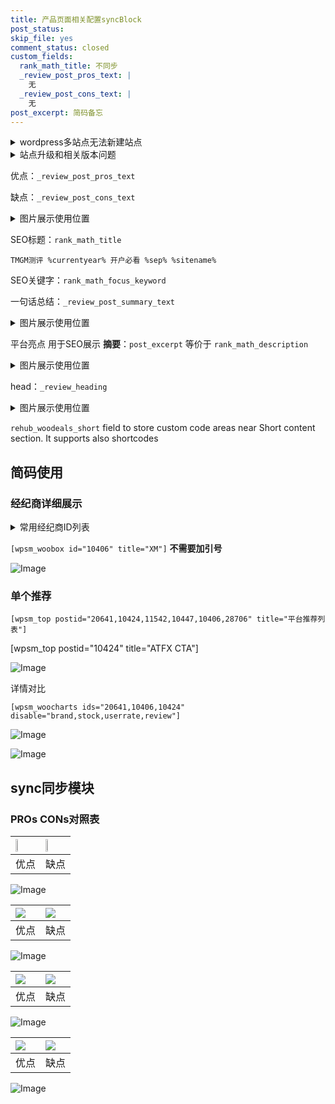```yaml
---
title: 产品页面相关配置syncBlock
post_status: 
skip_file: yes
comment_status: closed
custom_fields:
  rank_math_title: 不同步
  _review_post_pros_text: |
    无
  _review_post_cons_text: |
    无
post_excerpt: 简码备忘
---
```

<details><summary>wordpress多站点无法新建站点</summary>

<li>和报错需要清理cookies一样的原因</li>
<li>wp-config.php里面<code>define( 'SUBDOMAIN_INSTALL', false );//子域名安装</code></li>
<li>新建子站点是用<code>define( 'SUBDOMAIN_INSTALL', true);//子域名安装</code> 完成以后，改成<code>false</code></li>
</details>

<details><summary>站点升级和相关版本问题</summary>

<p>wordpress：5.9.9
woocommerce：7.5.1
出现问题的地方：主题选项里面>><strong>Product layout >>compact style</strong></p>
<p>如何出现没有用过的字段 导致无法保存。先导出配置 然后进行修改，后面再次恢复即可。</p>
<p>出现部分字段无法显示时，需要返回默认布局后，对产品进行保存就好了。</p>
<p></p>
</details>

优点：`_review_post_pros_text`

缺点：`_review_post_cons_text`

<details><summary>图片展示使用位置</summary>

<img src="https://prod-files-secure.s3.us-west-2.amazonaws.com/39ed1227-6d7d-4570-be36-9ccd4a2c4241/f51d3d83-55d4-4bdf-9604-f37ec77ab556/Untitled.png?X-Amz-Algorithm=AWS4-HMAC-SHA256&X-Amz-Content-Sha256=UNSIGNED-PAYLOAD&X-Amz-Credential=ASIAZI2LB4663PVJUQ3J%2F20250812%2Fus-west-2%2Fs3%2Faws4_request&X-Amz-Date=20250812T225520Z&X-Amz-Expires=3600&X-Amz-Security-Token=IQoJb3JpZ2luX2VjENb%2F%2F%2F%2F%2F%2F%2F%2F%2F%2FwEaCXVzLXdlc3QtMiJIMEYCIQCP0ADbiKU0SoGFAziIeDsoeavi4%2BsmTs4z2EqHpgMp9wIhALm7WRGMJ7Skl3Jep1wabnO6svz1cJUbhMVwy8fKKpiUKv8DCB8QABoMNjM3NDIzMTgzODA1IgwGeIFc5UiprhFdFhEq3AN8Y%2FNZAAw1MhAgZX3zgCoqJO8zfrN%2FzREqud0dg11T7RWSzBN612veE7HLVyJEjh%2FnRhdZckriRwTShu69C%2FjXaA0224mNbhBOZXYOKCebTYJLWzbhAnS6vJ%2Fx0MQw0J960cWiS3hRHai%2F3V7dR1IN55fFMgwdAaX6MD1WCFn8RzIrFjwOj3C6MtxMI8rGx5Iy6%2BlX7Qhuja9IRPtE1%2BPwxRUHmyCvJf4u3bMde83Kryfqt1omdACTq8bOcUjTYmUgI6PKG1q593rZjHBhUQeYpSQR95qKr0fjY1nmwfedJ%2FHbUtLMTuZzSbyxWCi09prOUeHeTd1HNsDc6vDid7PTYgdqG%2BAAPU8LN%2FEzxWZhsitJSDwpcIgKFSPVWmXHeIUdoRUZZ9kv%2FHRR%2BRHfddrSlndqbrLgvHuvgVDEdVeGvFbcNVbdudh6eN0pmS2FuIV1oSRjY2n4%2Fa0su6eqXEGmGrrZPSVk2QlYkZUf%2BFVXNTnxmwburVnycCq4VVIwqc1z8X%2FSjYPFDBaXucjtZoC332sMq6tt9oqfE9vHIrqYm3r6rZmuhYoRAAtPmw7%2FV4ZEeXootLKP9dmS%2Bifz50a8YWnvh6XkgTA4FqXUs31ojLS4qE77ZnumSm9OBDDL7%2B7EBjqkAX11k%2BOLKpNF2N8rvG3rgLCu%2F8l8p8AJNUGF%2BK4rYeBTfRfvFR4DgfOpWSBkwa6kVulKmtGTWnRR57FvdHsHqYqvyHNJlU4BZ%2BkahZ3bmTqk0LXUBo6Q0jbhAqKnIBZCN7BBRCXR2aSvzO593LrE18GUsdKHLh4rnTskqLKbRe5Zm1TWiYFLNlYRykuUaeo1WN0iTMxpSuYnc6zyBc7UelK2LF01&X-Amz-Signature=0d1b80580a31c2a733c7869d91856ce6718248fa424e05989fb24c38d51437ff&X-Amz-SignedHeaders=host&x-amz-checksum-mode=ENABLED&x-id=GetObject" alt="Image">
</details>

SEO标题：`rank_math_title`

`TMGM测评 %currentyear% 开户必看 %sep% %sitename%`

SEO关键字：`rank_math_focus_keyword`

一句话总结：`_review_post_summary_text`

<details><summary>图片展示使用位置</summary>

<img src="https://prod-files-secure.s3.us-west-2.amazonaws.com/39ed1227-6d7d-4570-be36-9ccd4a2c4241/4b96a922-296c-4f4e-8630-d1c870cbce01/Untitled.png?X-Amz-Algorithm=AWS4-HMAC-SHA256&X-Amz-Content-Sha256=UNSIGNED-PAYLOAD&X-Amz-Credential=ASIAZI2LB4665UAKCA6W%2F20250812%2Fus-west-2%2Fs3%2Faws4_request&X-Amz-Date=20250812T225522Z&X-Amz-Expires=3600&X-Amz-Security-Token=IQoJb3JpZ2luX2VjENb%2F%2F%2F%2F%2F%2F%2F%2F%2F%2FwEaCXVzLXdlc3QtMiJHMEUCIQClibhxlywjFXR9KAQWAYgzbxkFGSnv3JDem6gP%2FiVQmwIgfzalOT1GB98rC5SXFEEb%2FbvJwHWo%2FPbYuKp91Y3VuO4q%2FwMIHxAAGgw2Mzc0MjMxODM4MDUiDBICrQmJGPSaWZFuKircA5P9UbOGUh2RRVS4yqYxAumgpiSj%2F57yH8mBU%2FUkfiNvK4qYAGU%2BT374DgPw%2FeLmFhaAK3pLCKe4QIZuG19iIpOxqpfRNE7VNzH4xYdnwNTgpoXaMvH3ULKfgUcFHY5zJiVzg9y%2B6gZ9ecnzQyv7ySI3JzG9LEBKzjyYev%2BtO9QE5snmXzD3rnPEeC00m6ym1ANEEBzVAjQsD3%2BUd2AiYnLiD5lvrJvyfCgyK8aFYwHYANabBTduVdTf1BctUFVepcFpAdzB7PccgIHzE66crX9RIbFGxL%2B9LQWRKRE3ddwzaIpXSz4dulRVmg772NaPU5g7I6%2BC%2FXAPfAhWcs%2F5csq5NHGH5Cqowl3hQPC%2FZc2SbBrILjBRY%2BumCol9i7hf1ITY4TqQhTkD%2Br%2F%2BVziFPUvfZHwzXP7wv5UQIoMGRpLIC%2FNjYI3jyd3HjhYucKLdIxZDNY4AYArnGciJZYaSfyG1WAXs8%2FA2lx3xpyyxN2ekL4anXVBXJpNJNzfUVql02fDT%2BVZWkIkbKcFkliIpbwsoVVSGM%2FLd7dspupTFww%2BawPKZYjlCAzWtLXVMwWuYksWkj4iSQ6l2ZW5kA7i5ziVK5T2FofWnsjYCiTHJ3VF2KPU55IUjmPuuWzKVMJDw7sQGOqUBG1dIWIyqiEROqEPnEL7okhQo9CzwS%2BqXsux0AxCd8ZHz3jZBv3owGpJM81g90goHQf9Sdk%2BWSPMarVFEO7XSMb%2BOHtx8n1s%2F8%2FGoxzeMFrQ47tIhk5q7XOyR9lrbHTgr7sMdjAcl%2FyQZjUAROlY8dnGRXa8j%2BRScbR4Bf7rP6iGbA1Rdmo5wiYnObPf6brDk%2B27TmHlI58eXTcethX9YwScHCs6J&X-Amz-Signature=bb0e97937f408f8b5fe9d448e917c54aa3fafc4f1bf91a7e25bd5647ede83b0d&X-Amz-SignedHeaders=host&x-amz-checksum-mode=ENABLED&x-id=GetObject" alt="Image">
</details>

平台亮点 用于SEO展示 **摘要**：`post_excerpt`  等价于 `rank_math_description`

<details><summary>图片展示使用位置</summary>

<img src="https://prod-files-secure.s3.us-west-2.amazonaws.com/39ed1227-6d7d-4570-be36-9ccd4a2c4241/1ee11f63-b60a-4dfe-a7a7-d58ff23b5d88/Untitled.png?X-Amz-Algorithm=AWS4-HMAC-SHA256&X-Amz-Content-Sha256=UNSIGNED-PAYLOAD&X-Amz-Credential=ASIAZI2LB466ZFNGGCYH%2F20250812%2Fus-west-2%2Fs3%2Faws4_request&X-Amz-Date=20250812T225523Z&X-Amz-Expires=3600&X-Amz-Security-Token=IQoJb3JpZ2luX2VjENb%2F%2F%2F%2F%2F%2F%2F%2F%2F%2FwEaCXVzLXdlc3QtMiJHMEUCIFejtPjY%2FQsgAGGp4f8FkI8W%2BFaSi3idLNFvdaqvbbC%2BAiEAoUXhoNsHMjnHIzToXhlhhvXjCRRtijgzI0WRja33CCEq%2FwMIHxAAGgw2Mzc0MjMxODM4MDUiDJRfD8fi3gUzQh%2BbdyrcA2Ay2JoEd9U6KdLCDoNNASPVySnvyLyyd%2BSD0EQEWKpSbsCJeruV01PwwNH051MNgtWTBasV52V8GGHKlJKB5RUTkBEMXvw91GddwquDP%2BrZLh8FyLx73XtS60JxzfrznBcElmm1%2BKkwyATpsdsNyIM60gTJEyKJvBlkkeCLFpTiPS6hyGKVLmj5S5mQyLxG9Sk%2BR8b7W964Wu2R0g7%2FVTHFtMcikXlnmDgeUqfbepXjQ7ZfzrUQFofAhb8WiAPOrBPOrp0tW%2FG2siyPRCWTTZQLoo%2FSol5M0%2FPnY0DW08FXj%2F53%2F352dqh1OtOUZDl8KGhFgJSp6UgLRxt6I4lU%2B88g3Ha%2Fj0cPMZdsBcP9KX6Uj35bdgDwcv2hqfXqMzdQjZHi0NuFlkcq8UVCGT657%2FrGBPcPrcD3QKU9x9z0BeqP92gseGyhTLmk1v2nGXYzhNyVn7NSvskmpQDj3OxfeiIL7kyOCyjiLK1BL5HiZSVvGjNE2atldD1%2FCEGdPE478MiLIwlyg08rNULmELM5P1A7PV%2FKEByXjGNVMNwGyaTbtu26c9euz9oTih%2FUCqLs1x1%2FAPNpy9TlT3IMHOyqnq8axyDq2awW0FrbQlTjT01%2FyyupGDyCBkvKPzinMMnv7sQGOqUBUTeFT7uZiLGKop8Yb3v4d7JaOtqYpMIneCrXBYa%2FZSml%2BN7IdBOYTdpZnba2SGhhGrN4QVBOJITm%2BG%2FeioMQorOHmQ8mXShvTaNrn7Hi5lwJQtbwzfTdAV6usiReCWmnlbLtVU9KpuTP066gm98UgDgqM871F9KaJKYXApX1Oifp54CN7Apj7KfCdP%2FV85bh6S3xrDK3RC7Du3UVI101SMF1L6s5&X-Amz-Signature=7745f1c229c156e7b92b59f4e817d8cd9979957aa00f78a2316e7cb367793965&X-Amz-SignedHeaders=host&x-amz-checksum-mode=ENABLED&x-id=GetObject" alt="Image">
<img src="https://prod-files-secure.s3.us-west-2.amazonaws.com/39ed1227-6d7d-4570-be36-9ccd4a2c4241/ad4118b5-78d8-4fbe-801e-3b29b5d99c01/Untitled.png?X-Amz-Algorithm=AWS4-HMAC-SHA256&X-Amz-Content-Sha256=UNSIGNED-PAYLOAD&X-Amz-Credential=ASIAZI2LB466ZFNGGCYH%2F20250812%2Fus-west-2%2Fs3%2Faws4_request&X-Amz-Date=20250812T225523Z&X-Amz-Expires=3600&X-Amz-Security-Token=IQoJb3JpZ2luX2VjENb%2F%2F%2F%2F%2F%2F%2F%2F%2F%2FwEaCXVzLXdlc3QtMiJHMEUCIFejtPjY%2FQsgAGGp4f8FkI8W%2BFaSi3idLNFvdaqvbbC%2BAiEAoUXhoNsHMjnHIzToXhlhhvXjCRRtijgzI0WRja33CCEq%2FwMIHxAAGgw2Mzc0MjMxODM4MDUiDJRfD8fi3gUzQh%2BbdyrcA2Ay2JoEd9U6KdLCDoNNASPVySnvyLyyd%2BSD0EQEWKpSbsCJeruV01PwwNH051MNgtWTBasV52V8GGHKlJKB5RUTkBEMXvw91GddwquDP%2BrZLh8FyLx73XtS60JxzfrznBcElmm1%2BKkwyATpsdsNyIM60gTJEyKJvBlkkeCLFpTiPS6hyGKVLmj5S5mQyLxG9Sk%2BR8b7W964Wu2R0g7%2FVTHFtMcikXlnmDgeUqfbepXjQ7ZfzrUQFofAhb8WiAPOrBPOrp0tW%2FG2siyPRCWTTZQLoo%2FSol5M0%2FPnY0DW08FXj%2F53%2F352dqh1OtOUZDl8KGhFgJSp6UgLRxt6I4lU%2B88g3Ha%2Fj0cPMZdsBcP9KX6Uj35bdgDwcv2hqfXqMzdQjZHi0NuFlkcq8UVCGT657%2FrGBPcPrcD3QKU9x9z0BeqP92gseGyhTLmk1v2nGXYzhNyVn7NSvskmpQDj3OxfeiIL7kyOCyjiLK1BL5HiZSVvGjNE2atldD1%2FCEGdPE478MiLIwlyg08rNULmELM5P1A7PV%2FKEByXjGNVMNwGyaTbtu26c9euz9oTih%2FUCqLs1x1%2FAPNpy9TlT3IMHOyqnq8axyDq2awW0FrbQlTjT01%2FyyupGDyCBkvKPzinMMnv7sQGOqUBUTeFT7uZiLGKop8Yb3v4d7JaOtqYpMIneCrXBYa%2FZSml%2BN7IdBOYTdpZnba2SGhhGrN4QVBOJITm%2BG%2FeioMQorOHmQ8mXShvTaNrn7Hi5lwJQtbwzfTdAV6usiReCWmnlbLtVU9KpuTP066gm98UgDgqM871F9KaJKYXApX1Oifp54CN7Apj7KfCdP%2FV85bh6S3xrDK3RC7Du3UVI101SMF1L6s5&X-Amz-Signature=efdf30187c3fe310e6e7256c9ea8119f93cb5e53199035840d2bca62bf2257d2&X-Amz-SignedHeaders=host&x-amz-checksum-mode=ENABLED&x-id=GetObject" alt="Image">
<img src="https://prod-files-secure.s3.us-west-2.amazonaws.com/39ed1227-6d7d-4570-be36-9ccd4a2c4241/a38cf7c9-a79c-4b64-9e94-13589fe0758b/Untitled.png?X-Amz-Algorithm=AWS4-HMAC-SHA256&X-Amz-Content-Sha256=UNSIGNED-PAYLOAD&X-Amz-Credential=ASIAZI2LB466ZFNGGCYH%2F20250812%2Fus-west-2%2Fs3%2Faws4_request&X-Amz-Date=20250812T225523Z&X-Amz-Expires=3600&X-Amz-Security-Token=IQoJb3JpZ2luX2VjENb%2F%2F%2F%2F%2F%2F%2F%2F%2F%2FwEaCXVzLXdlc3QtMiJHMEUCIFejtPjY%2FQsgAGGp4f8FkI8W%2BFaSi3idLNFvdaqvbbC%2BAiEAoUXhoNsHMjnHIzToXhlhhvXjCRRtijgzI0WRja33CCEq%2FwMIHxAAGgw2Mzc0MjMxODM4MDUiDJRfD8fi3gUzQh%2BbdyrcA2Ay2JoEd9U6KdLCDoNNASPVySnvyLyyd%2BSD0EQEWKpSbsCJeruV01PwwNH051MNgtWTBasV52V8GGHKlJKB5RUTkBEMXvw91GddwquDP%2BrZLh8FyLx73XtS60JxzfrznBcElmm1%2BKkwyATpsdsNyIM60gTJEyKJvBlkkeCLFpTiPS6hyGKVLmj5S5mQyLxG9Sk%2BR8b7W964Wu2R0g7%2FVTHFtMcikXlnmDgeUqfbepXjQ7ZfzrUQFofAhb8WiAPOrBPOrp0tW%2FG2siyPRCWTTZQLoo%2FSol5M0%2FPnY0DW08FXj%2F53%2F352dqh1OtOUZDl8KGhFgJSp6UgLRxt6I4lU%2B88g3Ha%2Fj0cPMZdsBcP9KX6Uj35bdgDwcv2hqfXqMzdQjZHi0NuFlkcq8UVCGT657%2FrGBPcPrcD3QKU9x9z0BeqP92gseGyhTLmk1v2nGXYzhNyVn7NSvskmpQDj3OxfeiIL7kyOCyjiLK1BL5HiZSVvGjNE2atldD1%2FCEGdPE478MiLIwlyg08rNULmELM5P1A7PV%2FKEByXjGNVMNwGyaTbtu26c9euz9oTih%2FUCqLs1x1%2FAPNpy9TlT3IMHOyqnq8axyDq2awW0FrbQlTjT01%2FyyupGDyCBkvKPzinMMnv7sQGOqUBUTeFT7uZiLGKop8Yb3v4d7JaOtqYpMIneCrXBYa%2FZSml%2BN7IdBOYTdpZnba2SGhhGrN4QVBOJITm%2BG%2FeioMQorOHmQ8mXShvTaNrn7Hi5lwJQtbwzfTdAV6usiReCWmnlbLtVU9KpuTP066gm98UgDgqM871F9KaJKYXApX1Oifp54CN7Apj7KfCdP%2FV85bh6S3xrDK3RC7Du3UVI101SMF1L6s5&X-Amz-Signature=bc52f60ba68cb3305be7c99b53b645b6345459970eeffc57795b5403451b6d89&X-Amz-SignedHeaders=host&x-amz-checksum-mode=ENABLED&x-id=GetObject" alt="Image">
<img src="https://prod-files-secure.s3.us-west-2.amazonaws.com/39ed1227-6d7d-4570-be36-9ccd4a2c4241/7da6fc1e-d2ac-42ae-8c75-cb5749aa18f6/Untitled.png?X-Amz-Algorithm=AWS4-HMAC-SHA256&X-Amz-Content-Sha256=UNSIGNED-PAYLOAD&X-Amz-Credential=ASIAZI2LB466ZFNGGCYH%2F20250812%2Fus-west-2%2Fs3%2Faws4_request&X-Amz-Date=20250812T225523Z&X-Amz-Expires=3600&X-Amz-Security-Token=IQoJb3JpZ2luX2VjENb%2F%2F%2F%2F%2F%2F%2F%2F%2F%2FwEaCXVzLXdlc3QtMiJHMEUCIFejtPjY%2FQsgAGGp4f8FkI8W%2BFaSi3idLNFvdaqvbbC%2BAiEAoUXhoNsHMjnHIzToXhlhhvXjCRRtijgzI0WRja33CCEq%2FwMIHxAAGgw2Mzc0MjMxODM4MDUiDJRfD8fi3gUzQh%2BbdyrcA2Ay2JoEd9U6KdLCDoNNASPVySnvyLyyd%2BSD0EQEWKpSbsCJeruV01PwwNH051MNgtWTBasV52V8GGHKlJKB5RUTkBEMXvw91GddwquDP%2BrZLh8FyLx73XtS60JxzfrznBcElmm1%2BKkwyATpsdsNyIM60gTJEyKJvBlkkeCLFpTiPS6hyGKVLmj5S5mQyLxG9Sk%2BR8b7W964Wu2R0g7%2FVTHFtMcikXlnmDgeUqfbepXjQ7ZfzrUQFofAhb8WiAPOrBPOrp0tW%2FG2siyPRCWTTZQLoo%2FSol5M0%2FPnY0DW08FXj%2F53%2F352dqh1OtOUZDl8KGhFgJSp6UgLRxt6I4lU%2B88g3Ha%2Fj0cPMZdsBcP9KX6Uj35bdgDwcv2hqfXqMzdQjZHi0NuFlkcq8UVCGT657%2FrGBPcPrcD3QKU9x9z0BeqP92gseGyhTLmk1v2nGXYzhNyVn7NSvskmpQDj3OxfeiIL7kyOCyjiLK1BL5HiZSVvGjNE2atldD1%2FCEGdPE478MiLIwlyg08rNULmELM5P1A7PV%2FKEByXjGNVMNwGyaTbtu26c9euz9oTih%2FUCqLs1x1%2FAPNpy9TlT3IMHOyqnq8axyDq2awW0FrbQlTjT01%2FyyupGDyCBkvKPzinMMnv7sQGOqUBUTeFT7uZiLGKop8Yb3v4d7JaOtqYpMIneCrXBYa%2FZSml%2BN7IdBOYTdpZnba2SGhhGrN4QVBOJITm%2BG%2FeioMQorOHmQ8mXShvTaNrn7Hi5lwJQtbwzfTdAV6usiReCWmnlbLtVU9KpuTP066gm98UgDgqM871F9KaJKYXApX1Oifp54CN7Apj7KfCdP%2FV85bh6S3xrDK3RC7Du3UVI101SMF1L6s5&X-Amz-Signature=a7ba6c1eb3a7677a9180271bf186da88e5e60db6f2f262d491fc60e4358068e8&X-Amz-SignedHeaders=host&x-amz-checksum-mode=ENABLED&x-id=GetObject" alt="Image">
<img src="https://prod-files-secure.s3.us-west-2.amazonaws.com/39ed1227-6d7d-4570-be36-9ccd4a2c4241/7e97f40a-eaee-47f5-b2f9-475f96808fa7/Untitled.png?X-Amz-Algorithm=AWS4-HMAC-SHA256&X-Amz-Content-Sha256=UNSIGNED-PAYLOAD&X-Amz-Credential=ASIAZI2LB466ZFNGGCYH%2F20250812%2Fus-west-2%2Fs3%2Faws4_request&X-Amz-Date=20250812T225523Z&X-Amz-Expires=3600&X-Amz-Security-Token=IQoJb3JpZ2luX2VjENb%2F%2F%2F%2F%2F%2F%2F%2F%2F%2FwEaCXVzLXdlc3QtMiJHMEUCIFejtPjY%2FQsgAGGp4f8FkI8W%2BFaSi3idLNFvdaqvbbC%2BAiEAoUXhoNsHMjnHIzToXhlhhvXjCRRtijgzI0WRja33CCEq%2FwMIHxAAGgw2Mzc0MjMxODM4MDUiDJRfD8fi3gUzQh%2BbdyrcA2Ay2JoEd9U6KdLCDoNNASPVySnvyLyyd%2BSD0EQEWKpSbsCJeruV01PwwNH051MNgtWTBasV52V8GGHKlJKB5RUTkBEMXvw91GddwquDP%2BrZLh8FyLx73XtS60JxzfrznBcElmm1%2BKkwyATpsdsNyIM60gTJEyKJvBlkkeCLFpTiPS6hyGKVLmj5S5mQyLxG9Sk%2BR8b7W964Wu2R0g7%2FVTHFtMcikXlnmDgeUqfbepXjQ7ZfzrUQFofAhb8WiAPOrBPOrp0tW%2FG2siyPRCWTTZQLoo%2FSol5M0%2FPnY0DW08FXj%2F53%2F352dqh1OtOUZDl8KGhFgJSp6UgLRxt6I4lU%2B88g3Ha%2Fj0cPMZdsBcP9KX6Uj35bdgDwcv2hqfXqMzdQjZHi0NuFlkcq8UVCGT657%2FrGBPcPrcD3QKU9x9z0BeqP92gseGyhTLmk1v2nGXYzhNyVn7NSvskmpQDj3OxfeiIL7kyOCyjiLK1BL5HiZSVvGjNE2atldD1%2FCEGdPE478MiLIwlyg08rNULmELM5P1A7PV%2FKEByXjGNVMNwGyaTbtu26c9euz9oTih%2FUCqLs1x1%2FAPNpy9TlT3IMHOyqnq8axyDq2awW0FrbQlTjT01%2FyyupGDyCBkvKPzinMMnv7sQGOqUBUTeFT7uZiLGKop8Yb3v4d7JaOtqYpMIneCrXBYa%2FZSml%2BN7IdBOYTdpZnba2SGhhGrN4QVBOJITm%2BG%2FeioMQorOHmQ8mXShvTaNrn7Hi5lwJQtbwzfTdAV6usiReCWmnlbLtVU9KpuTP066gm98UgDgqM871F9KaJKYXApX1Oifp54CN7Apj7KfCdP%2FV85bh6S3xrDK3RC7Du3UVI101SMF1L6s5&X-Amz-Signature=7e4b1ef57c98b719c5f78a1d91ee512e4602c6776b81b63eb3cacf90befa0e0f&X-Amz-SignedHeaders=host&x-amz-checksum-mode=ENABLED&x-id=GetObject" alt="Image">
</details>

head：`_review_heading`

<details><summary>图片展示使用位置</summary>

<img src="https://prod-files-secure.s3.us-west-2.amazonaws.com/39ed1227-6d7d-4570-be36-9ccd4a2c4241/3a4650ad-9887-415c-889a-edd51fa54f27/Untitled.png?X-Amz-Algorithm=AWS4-HMAC-SHA256&X-Amz-Content-Sha256=UNSIGNED-PAYLOAD&X-Amz-Credential=ASIAZI2LB466QG74YZVF%2F20250812%2Fus-west-2%2Fs3%2Faws4_request&X-Amz-Date=20250812T225523Z&X-Amz-Expires=3600&X-Amz-Security-Token=IQoJb3JpZ2luX2VjENb%2F%2F%2F%2F%2F%2F%2F%2F%2F%2FwEaCXVzLXdlc3QtMiJHMEUCIHycthz%2Fntch2HHpTu5dOYijOamgfW%2FYjjh5xm3vYUveAiEA5Ww8zgexEljh1tDu6whT3kXKaJkfrIJEnwNQHyCcdoAq%2FwMIHxAAGgw2Mzc0MjMxODM4MDUiDNsKivfZyx7Qwy2qvyrcA%2Bdu61ZF2NSU0iC4FSW%2BjdGXjjK2ZR58l8ooQx%2BgzPD4KtWOC%2BLs3ZLFcFA7KqGex3OmTxdDB4rFjfnSnfw2aKQGHztuILejiVbXdC5cxQQaC%2BV9y89dGvYCsCyOq4pyRDDszS%2FNXAqXWofownoNEhpwKke8%2BpxkElZmITfVtLzvP2m72VYo7Nq34EbprFBgjRedrozt0u2akwVLiiKBijAbrd05U2Ziixo%2BF64QYQLZlExSa7b9QSyIhU3qFVFdkZHCYP0D%2FESQHzvf9VvzEqTdpIq13sWHCcwpD5dVy2qdedvUCKwfJ7T20AiIO5E5kEEm8HeBTalV4P21nkMcVpOP75FTP%2BVUFwiSqMm%2BpnceoI3cOUw9njJDjbrUHsHes52cwO6Fher93W4QX9CHixZ%2BNMRM8kTOc1RdFJ2ekaDkfr46TFqovGyMrKNvC3vWDylI936T9fmahTlSFdsz%2FyZrgAAKdWob6y01lsue9tJrY80ENqv%2FuTHvFkcBZeh2f8PNZIY7v5%2Bue68%2FC4qwqt00MbL8GPyV%2F0ULk9i%2Fa130oqqKjJPoOpDpG2KVliy3W7m%2FoOe%2BmmjaLVk6ozn%2BJ%2FnRDzl5gBfRdzj30dbobW1mCXpqf3FnGvU7h56jMO7v7sQGOqUBu6ij8mz5AFpBszESvzJNN%2Bb5mqPNqOMyUrRINWw2Tyd%2F8ch0wJ6Dmasm0xfKTJjENe8rCNFrj%2FQp%2F0Y3z8mey6oJGeJqeCehmfZEomQnyC8hy0J92PjdwuymR25H5xE%2F5KRiCByRxlmZdk%2F3SC%2FJMxK4nARp4Uu86f1CKj78zjFYJB0NFgbPl4yB6dEN%2FCKQ%2BWxXJuS1Hh9IHvKnmAreDrKnhxiL&X-Amz-Signature=08887c4928c9d58d64710cc56d74e87e5b188ba9861c7bc1e268688a70f20a31&X-Amz-SignedHeaders=host&x-amz-checksum-mode=ENABLED&x-id=GetObject" alt="Image">
</details>

`rehub_woodeals_short`	field to store custom code areas near Short content section. It supports also shortcodes



## 简码使用

### 经纪商详细展示

<details><summary>常用经纪商ID列表</summary>

<pre><code class="php">嘉盛 ===> 20641  [wpsm_woobox id="20641" title="嘉盛"]
易信easymarkets ===> 11542  [wpsm_woobox id="11542" title="易信easymarkets"]
ATFX外汇 ===> 10424  [wpsm_woobox id="10424" title="ATFX"]
XM ===> 10406  [wpsm_woobox id="10406" title="XM"]
TMGM ===> 29622  [wpsm_woobox id="29622" title="TMGM"]
HYCM ===> 10447  [wpsm_woobox id="10447" title="HYCM"]
fpmarkets澳福外汇 ===> 20639  [wpsm_woobox id="20639" title="fpmarkets澳福外汇"]</code></pre>
</details>

`[wpsm_woobox id="10406" title="XM"]` **不需要加引号**

![Image](https://prod-files-secure.s3.us-west-2.amazonaws.com/39ed1227-6d7d-4570-be36-9ccd4a2c4241/4f898f9d-0fa7-4e43-acd3-ac6bc7be575a/Untitled.png?X-Amz-Algorithm=AWS4-HMAC-SHA256&X-Amz-Content-Sha256=UNSIGNED-PAYLOAD&X-Amz-Credential=ASIAZI2LB4666RN6RT6V%2F20250812%2Fus-west-2%2Fs3%2Faws4_request&X-Amz-Date=20250812T225518Z&X-Amz-Expires=3600&X-Amz-Security-Token=IQoJb3JpZ2luX2VjENb%2F%2F%2F%2F%2F%2F%2F%2F%2F%2FwEaCXVzLXdlc3QtMiJHMEUCIBiY5q%2FKOQJAfaBLO8jJ9jayloZX1TpNMoA5Oq5LxjA8AiEArq9769cdWh13oFSuMsTGf0ACN0129vc%2BkzbJl61EQl8q%2FwMIHxAAGgw2Mzc0MjMxODM4MDUiDODeRuozvldSTbyL6yrcA%2FisZy74ytirAAAfbSnhfJOLq4y10l43zCLJ1Sn8x%2F1LZ%2B1hclEIJVBkJQwMIJSODeGD%2BI6HjRvN9es9KT6t7r%2Bl7ZITUc7bZNOtNU7f7NkS%2FvOx2RxIEmpTloGT8eq2hUsyRRVtGelCpEWtFI9ATCUplcZ%2BSpkZCgT9MqqiqgHD%2BykL58h7gz30iIgvlq28UHxOpQoyeD%2F7tS0E0Ntm8UY%2BPrMIOwOQ8WHol9AnQE2QV478keTSJWZtsZRQ8osT9VTLcNML0SbjgaOvwVAA7Tlawo5%2BWaExyHOHRFSaRt7IYwdrAn4zC0Fcg3Dq4x971thHmZym08NNGRGrHSIzmna28DtXckODNeRcWYYoQIDgrTc6t3PHXEyAEqJsUHRf5Gahfr0EIvy2y4tltPVAcLj2gFwWGJVNu0oG5E2pYPbAz2A5lfPucrhNAX6M9siLyx09UXn9u2rrePfgRrnmWq2i2LTHi00lwkGvxGqgmyI3KZFePIX%2FFayzE2AO8L399qySSJkhnYlGxlJTAgD7UKeRhi%2Fkkjg6FCR1nRfpM1AwaXANMl0dgEp37zpZv0OtVYG4qS4o6jJi8vM0Avp%2BDupxcA5ar521o5pFhu8ROTf6MQVs87kd%2Bo6kttlVMKLv7sQGOqUBfTt2xRsPl7djaZIeMGZV9WM0Px5cxPYOmqbcrfACZ5sTRVhdbO7StG2SYYN1ZWCTiUxYfyZ%2FUGQAZVdotT4HawCpNcKzEMbG31ys8aFP7yQVOIQ1mV0wSCzEuddu2ltGov2qyazSxzZE%2Fl%2FoAYxzUAtOij8hjbW5zR62RCFmtglOW3CHxn3FoP4hByZswHsesq82pWNBFO6s%2Fta6F7wBQWEt3oG3&X-Amz-Signature=0926827ab509031eec358466191d7ab12096af295618398c404ca8b5a5c038fa&X-Amz-SignedHeaders=host&x-amz-checksum-mode=ENABLED&x-id=GetObject)

### 单个推荐
`[wpsm_top postid="20641,10424,11542,10447,10406,28706" title="平台推荐列表"]`

[wpsm_top postid="10424" title="ATFX CTA"]

![Image](https://prod-files-secure.s3.us-west-2.amazonaws.com/39ed1227-6d7d-4570-be36-9ccd4a2c4241/5ac620dc-51a8-48b6-b55d-91f47299193c/Untitled.png?X-Amz-Algorithm=AWS4-HMAC-SHA256&X-Amz-Content-Sha256=UNSIGNED-PAYLOAD&X-Amz-Credential=ASIAZI2LB4666RN6RT6V%2F20250812%2Fus-west-2%2Fs3%2Faws4_request&X-Amz-Date=20250812T225518Z&X-Amz-Expires=3600&X-Amz-Security-Token=IQoJb3JpZ2luX2VjENb%2F%2F%2F%2F%2F%2F%2F%2F%2F%2FwEaCXVzLXdlc3QtMiJHMEUCIBiY5q%2FKOQJAfaBLO8jJ9jayloZX1TpNMoA5Oq5LxjA8AiEArq9769cdWh13oFSuMsTGf0ACN0129vc%2BkzbJl61EQl8q%2FwMIHxAAGgw2Mzc0MjMxODM4MDUiDODeRuozvldSTbyL6yrcA%2FisZy74ytirAAAfbSnhfJOLq4y10l43zCLJ1Sn8x%2F1LZ%2B1hclEIJVBkJQwMIJSODeGD%2BI6HjRvN9es9KT6t7r%2Bl7ZITUc7bZNOtNU7f7NkS%2FvOx2RxIEmpTloGT8eq2hUsyRRVtGelCpEWtFI9ATCUplcZ%2BSpkZCgT9MqqiqgHD%2BykL58h7gz30iIgvlq28UHxOpQoyeD%2F7tS0E0Ntm8UY%2BPrMIOwOQ8WHol9AnQE2QV478keTSJWZtsZRQ8osT9VTLcNML0SbjgaOvwVAA7Tlawo5%2BWaExyHOHRFSaRt7IYwdrAn4zC0Fcg3Dq4x971thHmZym08NNGRGrHSIzmna28DtXckODNeRcWYYoQIDgrTc6t3PHXEyAEqJsUHRf5Gahfr0EIvy2y4tltPVAcLj2gFwWGJVNu0oG5E2pYPbAz2A5lfPucrhNAX6M9siLyx09UXn9u2rrePfgRrnmWq2i2LTHi00lwkGvxGqgmyI3KZFePIX%2FFayzE2AO8L399qySSJkhnYlGxlJTAgD7UKeRhi%2Fkkjg6FCR1nRfpM1AwaXANMl0dgEp37zpZv0OtVYG4qS4o6jJi8vM0Avp%2BDupxcA5ar521o5pFhu8ROTf6MQVs87kd%2Bo6kttlVMKLv7sQGOqUBfTt2xRsPl7djaZIeMGZV9WM0Px5cxPYOmqbcrfACZ5sTRVhdbO7StG2SYYN1ZWCTiUxYfyZ%2FUGQAZVdotT4HawCpNcKzEMbG31ys8aFP7yQVOIQ1mV0wSCzEuddu2ltGov2qyazSxzZE%2Fl%2FoAYxzUAtOij8hjbW5zR62RCFmtglOW3CHxn3FoP4hByZswHsesq82pWNBFO6s%2Fta6F7wBQWEt3oG3&X-Amz-Signature=9e1ccbcfea595b0a6038af669b4a6abed0a879ea04a1bae09347b166f98e95c7&X-Amz-SignedHeaders=host&x-amz-checksum-mode=ENABLED&x-id=GetObject)

详情对比

`[wpsm_woocharts ids="20641,10406,10424" disable="brand,stock,userrate,review"]`

![Image](https://prod-files-secure.s3.us-west-2.amazonaws.com/39ed1227-6d7d-4570-be36-9ccd4a2c4241/bf3ba45f-b9f3-4295-8aef-b4a495fd25f4/Untitled.png?X-Amz-Algorithm=AWS4-HMAC-SHA256&X-Amz-Content-Sha256=UNSIGNED-PAYLOAD&X-Amz-Credential=ASIAZI2LB4666RN6RT6V%2F20250812%2Fus-west-2%2Fs3%2Faws4_request&X-Amz-Date=20250812T225518Z&X-Amz-Expires=3600&X-Amz-Security-Token=IQoJb3JpZ2luX2VjENb%2F%2F%2F%2F%2F%2F%2F%2F%2F%2FwEaCXVzLXdlc3QtMiJHMEUCIBiY5q%2FKOQJAfaBLO8jJ9jayloZX1TpNMoA5Oq5LxjA8AiEArq9769cdWh13oFSuMsTGf0ACN0129vc%2BkzbJl61EQl8q%2FwMIHxAAGgw2Mzc0MjMxODM4MDUiDODeRuozvldSTbyL6yrcA%2FisZy74ytirAAAfbSnhfJOLq4y10l43zCLJ1Sn8x%2F1LZ%2B1hclEIJVBkJQwMIJSODeGD%2BI6HjRvN9es9KT6t7r%2Bl7ZITUc7bZNOtNU7f7NkS%2FvOx2RxIEmpTloGT8eq2hUsyRRVtGelCpEWtFI9ATCUplcZ%2BSpkZCgT9MqqiqgHD%2BykL58h7gz30iIgvlq28UHxOpQoyeD%2F7tS0E0Ntm8UY%2BPrMIOwOQ8WHol9AnQE2QV478keTSJWZtsZRQ8osT9VTLcNML0SbjgaOvwVAA7Tlawo5%2BWaExyHOHRFSaRt7IYwdrAn4zC0Fcg3Dq4x971thHmZym08NNGRGrHSIzmna28DtXckODNeRcWYYoQIDgrTc6t3PHXEyAEqJsUHRf5Gahfr0EIvy2y4tltPVAcLj2gFwWGJVNu0oG5E2pYPbAz2A5lfPucrhNAX6M9siLyx09UXn9u2rrePfgRrnmWq2i2LTHi00lwkGvxGqgmyI3KZFePIX%2FFayzE2AO8L399qySSJkhnYlGxlJTAgD7UKeRhi%2Fkkjg6FCR1nRfpM1AwaXANMl0dgEp37zpZv0OtVYG4qS4o6jJi8vM0Avp%2BDupxcA5ar521o5pFhu8ROTf6MQVs87kd%2Bo6kttlVMKLv7sQGOqUBfTt2xRsPl7djaZIeMGZV9WM0Px5cxPYOmqbcrfACZ5sTRVhdbO7StG2SYYN1ZWCTiUxYfyZ%2FUGQAZVdotT4HawCpNcKzEMbG31ys8aFP7yQVOIQ1mV0wSCzEuddu2ltGov2qyazSxzZE%2Fl%2FoAYxzUAtOij8hjbW5zR62RCFmtglOW3CHxn3FoP4hByZswHsesq82pWNBFO6s%2Fta6F7wBQWEt3oG3&X-Amz-Signature=a11a243454fb26de7c43edff568d7ed06b990ca83a247d891a0985fd11f94d8d&X-Amz-SignedHeaders=host&x-amz-checksum-mode=ENABLED&x-id=GetObject)

![Image](https://prod-files-secure.s3.us-west-2.amazonaws.com/39ed1227-6d7d-4570-be36-9ccd4a2c4241/30bc56ef-f383-4b48-9768-2ebc9e436ec0/Untitled.png?X-Amz-Algorithm=AWS4-HMAC-SHA256&X-Amz-Content-Sha256=UNSIGNED-PAYLOAD&X-Amz-Credential=ASIAZI2LB4666RN6RT6V%2F20250812%2Fus-west-2%2Fs3%2Faws4_request&X-Amz-Date=20250812T225518Z&X-Amz-Expires=3600&X-Amz-Security-Token=IQoJb3JpZ2luX2VjENb%2F%2F%2F%2F%2F%2F%2F%2F%2F%2FwEaCXVzLXdlc3QtMiJHMEUCIBiY5q%2FKOQJAfaBLO8jJ9jayloZX1TpNMoA5Oq5LxjA8AiEArq9769cdWh13oFSuMsTGf0ACN0129vc%2BkzbJl61EQl8q%2FwMIHxAAGgw2Mzc0MjMxODM4MDUiDODeRuozvldSTbyL6yrcA%2FisZy74ytirAAAfbSnhfJOLq4y10l43zCLJ1Sn8x%2F1LZ%2B1hclEIJVBkJQwMIJSODeGD%2BI6HjRvN9es9KT6t7r%2Bl7ZITUc7bZNOtNU7f7NkS%2FvOx2RxIEmpTloGT8eq2hUsyRRVtGelCpEWtFI9ATCUplcZ%2BSpkZCgT9MqqiqgHD%2BykL58h7gz30iIgvlq28UHxOpQoyeD%2F7tS0E0Ntm8UY%2BPrMIOwOQ8WHol9AnQE2QV478keTSJWZtsZRQ8osT9VTLcNML0SbjgaOvwVAA7Tlawo5%2BWaExyHOHRFSaRt7IYwdrAn4zC0Fcg3Dq4x971thHmZym08NNGRGrHSIzmna28DtXckODNeRcWYYoQIDgrTc6t3PHXEyAEqJsUHRf5Gahfr0EIvy2y4tltPVAcLj2gFwWGJVNu0oG5E2pYPbAz2A5lfPucrhNAX6M9siLyx09UXn9u2rrePfgRrnmWq2i2LTHi00lwkGvxGqgmyI3KZFePIX%2FFayzE2AO8L399qySSJkhnYlGxlJTAgD7UKeRhi%2Fkkjg6FCR1nRfpM1AwaXANMl0dgEp37zpZv0OtVYG4qS4o6jJi8vM0Avp%2BDupxcA5ar521o5pFhu8ROTf6MQVs87kd%2Bo6kttlVMKLv7sQGOqUBfTt2xRsPl7djaZIeMGZV9WM0Px5cxPYOmqbcrfACZ5sTRVhdbO7StG2SYYN1ZWCTiUxYfyZ%2FUGQAZVdotT4HawCpNcKzEMbG31ys8aFP7yQVOIQ1mV0wSCzEuddu2ltGov2qyazSxzZE%2Fl%2FoAYxzUAtOij8hjbW5zR62RCFmtglOW3CHxn3FoP4hByZswHsesq82pWNBFO6s%2Fta6F7wBQWEt3oG3&X-Amz-Signature=8679ac3c036b4a088ad8fe79d823cc980cb8ef967aec2b0bd38be750dd8e741e&X-Amz-SignedHeaders=host&x-amz-checksum-mode=ENABLED&x-id=GetObject)

## sync同步模块

### PROs CONs对照表

| <img src="https://cdn.ifttt.fun/gh/jarlin8/OSS@main/icons/customize/pros.svg" height="auto" width="37.3%"> | <img src="https://cdn.ifttt.fun/gh/jarlin8/OSS@main/icons/customize/cons.svg" height="auto" width="28.8%"> |
| :--- | :--- |
| 优点 | 缺点 |

![Image](https://prod-files-secure.s3.us-west-2.amazonaws.com/39ed1227-6d7d-4570-be36-9ccd4a2c4241/8742b755-dfb5-4004-9a5f-d6e561664bd8/Untitled.png?X-Amz-Algorithm=AWS4-HMAC-SHA256&X-Amz-Content-Sha256=UNSIGNED-PAYLOAD&X-Amz-Credential=ASIAZI2LB4666RN6RT6V%2F20250812%2Fus-west-2%2Fs3%2Faws4_request&X-Amz-Date=20250812T225518Z&X-Amz-Expires=3600&X-Amz-Security-Token=IQoJb3JpZ2luX2VjENb%2F%2F%2F%2F%2F%2F%2F%2F%2F%2FwEaCXVzLXdlc3QtMiJHMEUCIBiY5q%2FKOQJAfaBLO8jJ9jayloZX1TpNMoA5Oq5LxjA8AiEArq9769cdWh13oFSuMsTGf0ACN0129vc%2BkzbJl61EQl8q%2FwMIHxAAGgw2Mzc0MjMxODM4MDUiDODeRuozvldSTbyL6yrcA%2FisZy74ytirAAAfbSnhfJOLq4y10l43zCLJ1Sn8x%2F1LZ%2B1hclEIJVBkJQwMIJSODeGD%2BI6HjRvN9es9KT6t7r%2Bl7ZITUc7bZNOtNU7f7NkS%2FvOx2RxIEmpTloGT8eq2hUsyRRVtGelCpEWtFI9ATCUplcZ%2BSpkZCgT9MqqiqgHD%2BykL58h7gz30iIgvlq28UHxOpQoyeD%2F7tS0E0Ntm8UY%2BPrMIOwOQ8WHol9AnQE2QV478keTSJWZtsZRQ8osT9VTLcNML0SbjgaOvwVAA7Tlawo5%2BWaExyHOHRFSaRt7IYwdrAn4zC0Fcg3Dq4x971thHmZym08NNGRGrHSIzmna28DtXckODNeRcWYYoQIDgrTc6t3PHXEyAEqJsUHRf5Gahfr0EIvy2y4tltPVAcLj2gFwWGJVNu0oG5E2pYPbAz2A5lfPucrhNAX6M9siLyx09UXn9u2rrePfgRrnmWq2i2LTHi00lwkGvxGqgmyI3KZFePIX%2FFayzE2AO8L399qySSJkhnYlGxlJTAgD7UKeRhi%2Fkkjg6FCR1nRfpM1AwaXANMl0dgEp37zpZv0OtVYG4qS4o6jJi8vM0Avp%2BDupxcA5ar521o5pFhu8ROTf6MQVs87kd%2Bo6kttlVMKLv7sQGOqUBfTt2xRsPl7djaZIeMGZV9WM0Px5cxPYOmqbcrfACZ5sTRVhdbO7StG2SYYN1ZWCTiUxYfyZ%2FUGQAZVdotT4HawCpNcKzEMbG31ys8aFP7yQVOIQ1mV0wSCzEuddu2ltGov2qyazSxzZE%2Fl%2FoAYxzUAtOij8hjbW5zR62RCFmtglOW3CHxn3FoP4hByZswHsesq82pWNBFO6s%2Fta6F7wBQWEt3oG3&X-Amz-Signature=b689fe634e4c3cc76e53cc40ecaec89bb7c0788a5d0b0db7adf945c712f1c899&X-Amz-SignedHeaders=host&x-amz-checksum-mode=ENABLED&x-id=GetObject)

| <img src="https://cdn.ifttt.fun/gh/jarlin8/OSS@main/icons/customize/pros1.svg" height="auto"> | <img src="https://cdn.ifttt.fun/gh/jarlin8/OSS@main/icons/customize/cons1.svg" height="auto"> |
| :--- | :--- |
| 优点 | 缺点 |

![Image](https://prod-files-secure.s3.us-west-2.amazonaws.com/39ed1227-6d7d-4570-be36-9ccd4a2c4241/806358f8-c9c4-4e17-bb35-c6c76a5397a5/Untitled.png?X-Amz-Algorithm=AWS4-HMAC-SHA256&X-Amz-Content-Sha256=UNSIGNED-PAYLOAD&X-Amz-Credential=ASIAZI2LB4666RN6RT6V%2F20250812%2Fus-west-2%2Fs3%2Faws4_request&X-Amz-Date=20250812T225518Z&X-Amz-Expires=3600&X-Amz-Security-Token=IQoJb3JpZ2luX2VjENb%2F%2F%2F%2F%2F%2F%2F%2F%2F%2FwEaCXVzLXdlc3QtMiJHMEUCIBiY5q%2FKOQJAfaBLO8jJ9jayloZX1TpNMoA5Oq5LxjA8AiEArq9769cdWh13oFSuMsTGf0ACN0129vc%2BkzbJl61EQl8q%2FwMIHxAAGgw2Mzc0MjMxODM4MDUiDODeRuozvldSTbyL6yrcA%2FisZy74ytirAAAfbSnhfJOLq4y10l43zCLJ1Sn8x%2F1LZ%2B1hclEIJVBkJQwMIJSODeGD%2BI6HjRvN9es9KT6t7r%2Bl7ZITUc7bZNOtNU7f7NkS%2FvOx2RxIEmpTloGT8eq2hUsyRRVtGelCpEWtFI9ATCUplcZ%2BSpkZCgT9MqqiqgHD%2BykL58h7gz30iIgvlq28UHxOpQoyeD%2F7tS0E0Ntm8UY%2BPrMIOwOQ8WHol9AnQE2QV478keTSJWZtsZRQ8osT9VTLcNML0SbjgaOvwVAA7Tlawo5%2BWaExyHOHRFSaRt7IYwdrAn4zC0Fcg3Dq4x971thHmZym08NNGRGrHSIzmna28DtXckODNeRcWYYoQIDgrTc6t3PHXEyAEqJsUHRf5Gahfr0EIvy2y4tltPVAcLj2gFwWGJVNu0oG5E2pYPbAz2A5lfPucrhNAX6M9siLyx09UXn9u2rrePfgRrnmWq2i2LTHi00lwkGvxGqgmyI3KZFePIX%2FFayzE2AO8L399qySSJkhnYlGxlJTAgD7UKeRhi%2Fkkjg6FCR1nRfpM1AwaXANMl0dgEp37zpZv0OtVYG4qS4o6jJi8vM0Avp%2BDupxcA5ar521o5pFhu8ROTf6MQVs87kd%2Bo6kttlVMKLv7sQGOqUBfTt2xRsPl7djaZIeMGZV9WM0Px5cxPYOmqbcrfACZ5sTRVhdbO7StG2SYYN1ZWCTiUxYfyZ%2FUGQAZVdotT4HawCpNcKzEMbG31ys8aFP7yQVOIQ1mV0wSCzEuddu2ltGov2qyazSxzZE%2Fl%2FoAYxzUAtOij8hjbW5zR62RCFmtglOW3CHxn3FoP4hByZswHsesq82pWNBFO6s%2Fta6F7wBQWEt3oG3&X-Amz-Signature=9b1ff2a856f53a4b55bd038639fba551da993622f46a6ebc78fd220738fd1be5&X-Amz-SignedHeaders=host&x-amz-checksum-mode=ENABLED&x-id=GetObject)

| <img src="https://cdn.ifttt.fun/gh/jarlin8/OSS@main/icons/customize/pros2.svg" height="auto"> | <img src="https://cdn.ifttt.fun/gh/jarlin8/OSS@main/icons/customize/cons2.svg" height="auto"> |
| :--- | :--- |
| 优点 | 缺点 |

![Image](https://prod-files-secure.s3.us-west-2.amazonaws.com/39ed1227-6d7d-4570-be36-9ccd4a2c4241/a9245ec9-70dd-4005-b534-0d54315fc5f3/Untitled.png?X-Amz-Algorithm=AWS4-HMAC-SHA256&X-Amz-Content-Sha256=UNSIGNED-PAYLOAD&X-Amz-Credential=ASIAZI2LB4666RN6RT6V%2F20250812%2Fus-west-2%2Fs3%2Faws4_request&X-Amz-Date=20250812T225518Z&X-Amz-Expires=3600&X-Amz-Security-Token=IQoJb3JpZ2luX2VjENb%2F%2F%2F%2F%2F%2F%2F%2F%2F%2FwEaCXVzLXdlc3QtMiJHMEUCIBiY5q%2FKOQJAfaBLO8jJ9jayloZX1TpNMoA5Oq5LxjA8AiEArq9769cdWh13oFSuMsTGf0ACN0129vc%2BkzbJl61EQl8q%2FwMIHxAAGgw2Mzc0MjMxODM4MDUiDODeRuozvldSTbyL6yrcA%2FisZy74ytirAAAfbSnhfJOLq4y10l43zCLJ1Sn8x%2F1LZ%2B1hclEIJVBkJQwMIJSODeGD%2BI6HjRvN9es9KT6t7r%2Bl7ZITUc7bZNOtNU7f7NkS%2FvOx2RxIEmpTloGT8eq2hUsyRRVtGelCpEWtFI9ATCUplcZ%2BSpkZCgT9MqqiqgHD%2BykL58h7gz30iIgvlq28UHxOpQoyeD%2F7tS0E0Ntm8UY%2BPrMIOwOQ8WHol9AnQE2QV478keTSJWZtsZRQ8osT9VTLcNML0SbjgaOvwVAA7Tlawo5%2BWaExyHOHRFSaRt7IYwdrAn4zC0Fcg3Dq4x971thHmZym08NNGRGrHSIzmna28DtXckODNeRcWYYoQIDgrTc6t3PHXEyAEqJsUHRf5Gahfr0EIvy2y4tltPVAcLj2gFwWGJVNu0oG5E2pYPbAz2A5lfPucrhNAX6M9siLyx09UXn9u2rrePfgRrnmWq2i2LTHi00lwkGvxGqgmyI3KZFePIX%2FFayzE2AO8L399qySSJkhnYlGxlJTAgD7UKeRhi%2Fkkjg6FCR1nRfpM1AwaXANMl0dgEp37zpZv0OtVYG4qS4o6jJi8vM0Avp%2BDupxcA5ar521o5pFhu8ROTf6MQVs87kd%2Bo6kttlVMKLv7sQGOqUBfTt2xRsPl7djaZIeMGZV9WM0Px5cxPYOmqbcrfACZ5sTRVhdbO7StG2SYYN1ZWCTiUxYfyZ%2FUGQAZVdotT4HawCpNcKzEMbG31ys8aFP7yQVOIQ1mV0wSCzEuddu2ltGov2qyazSxzZE%2Fl%2FoAYxzUAtOij8hjbW5zR62RCFmtglOW3CHxn3FoP4hByZswHsesq82pWNBFO6s%2Fta6F7wBQWEt3oG3&X-Amz-Signature=0806b5791f2f8d00931e0e2ded8d9583c575e47acb80b7ff60403fe4c5c95dd0&X-Amz-SignedHeaders=host&x-amz-checksum-mode=ENABLED&x-id=GetObject)

| <img src="https://cdn.ifttt.fun/gh/jarlin8/OSS@main/icons/customize/pros3.svg" height="auto"> | <img src="https://cdn.ifttt.fun/gh/jarlin8/OSS@main/icons/customize/cons3.svg" height="auto"> |
| :--- | :--- |
| 优点 | 缺点 |

![Image](https://prod-files-secure.s3.us-west-2.amazonaws.com/39ed1227-6d7d-4570-be36-9ccd4a2c4241/e1e580a2-2e5c-4780-9ff4-19c318fc2284/Untitled.png?X-Amz-Algorithm=AWS4-HMAC-SHA256&X-Amz-Content-Sha256=UNSIGNED-PAYLOAD&X-Amz-Credential=ASIAZI2LB4666RN6RT6V%2F20250812%2Fus-west-2%2Fs3%2Faws4_request&X-Amz-Date=20250812T225518Z&X-Amz-Expires=3600&X-Amz-Security-Token=IQoJb3JpZ2luX2VjENb%2F%2F%2F%2F%2F%2F%2F%2F%2F%2FwEaCXVzLXdlc3QtMiJHMEUCIBiY5q%2FKOQJAfaBLO8jJ9jayloZX1TpNMoA5Oq5LxjA8AiEArq9769cdWh13oFSuMsTGf0ACN0129vc%2BkzbJl61EQl8q%2FwMIHxAAGgw2Mzc0MjMxODM4MDUiDODeRuozvldSTbyL6yrcA%2FisZy74ytirAAAfbSnhfJOLq4y10l43zCLJ1Sn8x%2F1LZ%2B1hclEIJVBkJQwMIJSODeGD%2BI6HjRvN9es9KT6t7r%2Bl7ZITUc7bZNOtNU7f7NkS%2FvOx2RxIEmpTloGT8eq2hUsyRRVtGelCpEWtFI9ATCUplcZ%2BSpkZCgT9MqqiqgHD%2BykL58h7gz30iIgvlq28UHxOpQoyeD%2F7tS0E0Ntm8UY%2BPrMIOwOQ8WHol9AnQE2QV478keTSJWZtsZRQ8osT9VTLcNML0SbjgaOvwVAA7Tlawo5%2BWaExyHOHRFSaRt7IYwdrAn4zC0Fcg3Dq4x971thHmZym08NNGRGrHSIzmna28DtXckODNeRcWYYoQIDgrTc6t3PHXEyAEqJsUHRf5Gahfr0EIvy2y4tltPVAcLj2gFwWGJVNu0oG5E2pYPbAz2A5lfPucrhNAX6M9siLyx09UXn9u2rrePfgRrnmWq2i2LTHi00lwkGvxGqgmyI3KZFePIX%2FFayzE2AO8L399qySSJkhnYlGxlJTAgD7UKeRhi%2Fkkjg6FCR1nRfpM1AwaXANMl0dgEp37zpZv0OtVYG4qS4o6jJi8vM0Avp%2BDupxcA5ar521o5pFhu8ROTf6MQVs87kd%2Bo6kttlVMKLv7sQGOqUBfTt2xRsPl7djaZIeMGZV9WM0Px5cxPYOmqbcrfACZ5sTRVhdbO7StG2SYYN1ZWCTiUxYfyZ%2FUGQAZVdotT4HawCpNcKzEMbG31ys8aFP7yQVOIQ1mV0wSCzEuddu2ltGov2qyazSxzZE%2Fl%2FoAYxzUAtOij8hjbW5zR62RCFmtglOW3CHxn3FoP4hByZswHsesq82pWNBFO6s%2Fta6F7wBQWEt3oG3&X-Amz-Signature=f7cb09b7377b04927db9a13987d22c0c0d9a5a28beba8c33d43a67d302fa17c8&X-Amz-SignedHeaders=host&x-amz-checksum-mode=ENABLED&x-id=GetObject)